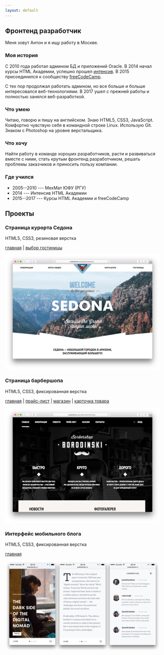```yaml
---
layout: default
---
```


## Фронтенд разработчик

Меня зовут Антон и я ищу работу в Москве.

### Моя история

С 2010 года работал админом БД и приложений Oracle. В&nbsp;2014 начал
курсы HTML Академии, успешно прошел [интенсив](https://htmlacademy.ru/profile/vzhikness).
В&nbsp;2015 присоединился к сообществу [freeCodeCamp](https://www.freecodecamp.org/vzhikness).

С тех пор продолжал работать админом, но все больше и больше интересовался
веб-технологиями. В 2017 ушел с&nbsp;прежней работы и полностью занялся веб-разработкой.

### Что умею

Читаю, говорю и&nbsp;пишу на английском. Знаю HTML5, CSS3, JavaScript.
Комфортно чувствую себя в&nbsp;командной строке Linux. Использую Git.
Знаком с&nbsp;Photoshop на уровне верстальщика.

### Что хочу

Найти работу в команде хороших разработчиков, расти и&nbsp;развиваться вместе
с&nbsp;ними, стать крутым фронтенд разработчиком, решать проблемы заказчиков и
приносить пользу компании.

### Где учился

- 2005--2010 --- МехМат ЮФУ (РГУ)
- 2014 --- Интенсив HTML Академии
- 2015--2017 --- Курсы HTML Академии и freeCodeCamp



## Проекты

### Страница курорта Седона

HTML5, CSS3, резиновая верстка

[главная](/projects/sedona) \|
[выбор гостиницы](/projects/sedona/hotels.html)

[![Скриншот страницы курорта Седона](/assets/img/sedona.png)](/projects/sedona)

### Страница   барбершопа

HTML5, CSS3, фиксированная верстка

[главная](/projects/barbershop) \|
[прайс-лист](/projects/barbershop/price.html) \|
[магазин](/projects/barbershop/shop.html) \|
[карточка товара](/projects/barbershop/item.html)

[![Скриншот страницы барбершопа Бородинский](/assets/img/barbershop.png)](/projects/barbershop)

### Интерфейс мобильного блога

HTML5, CSS3, фиксированная верстка

[главная](/projects/mobile-blog)

[![Скриншот страницы мобильного блога](/assets/img/mobile-blog.png)](/projects/mobile-blog)

<!-- ### Машина рандомных цитат

### Страница об Антони Гауди

### Просмотрщик Википедии

### Простой калькулятор

### Местная погода

### Статус каналов Twitch.tv -->
